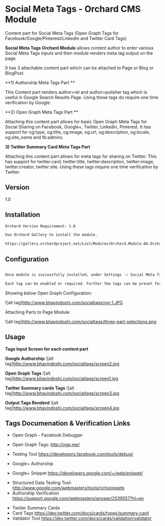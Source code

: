 Social Meta Tags - Orchard CMS Module
=========

Content part for Social Meta Tags (Open Graph Tags for Facebook/Google/Pinterest/Linkedin and Twitter Card Tags)

**Social Meta Tags Orchard Module** allows content author to enter various Social Meta Tags inputs and then module renders meta tag output on the page. 

It has 3 attachable content part which can be attached to Page or Blog or BlogPost.

**1) Authorship Meta Tags Part **

This Content part renders author=rel and author=pulisher tag which is useful in Google Search Results Page. Using these tags do require one time verification by Google.

**2) Open Graph Meta Tags Part **

Attaching this content part allows for basic Open Graph Meta Tags for Social Sharing on Facebook, Google+, Twitter, Linkedin, Pinterest. It has support for og:type, og:title, og:image, og:url, og:description, og:locale, og:site_name and fb:admins.

**3) Twitter Summary Card Meta Tags Part**

Attaching this content part allows for meta tags for sharing on Twitter. This has support for twitter:card, twitter:title, twitter:description, twitter:image, twitter:creator, twitter:site. Using these tags require one time verification by Twitter.

Version
----

1.0


Installation
--------------

```sh
Orchard Version Requirement: 1.8

Use Orchard Gallery to install the module. 

https://gallery.orchardproject.net/List/Modules/Orchard.Module.Om.Orchard.SocialMetaTags

```

Configuration
--------------
```sh

Once module is successfully installed, under Settings -> Social Meta Tags to configure it.

Each tag can be enabled or required. Further few tags can be preset for all the content.

```

Showing below Open Graph Configuration:

![alt tag]http://www.bhavindoshi.com/socialtags/og-1.JPG

Attaching Parts to Page Module:

![alt tag]http://www.bhavindoshi.com/socialtags/three-part-selections.png


Usage
-------------
**Tags Input Screen for each content part**

**Google Authorship**
![alt tag]http://www.bhavindoshi.com/socialtags/screen2.jpg

**Open Graph Tags**
![alt tag]http://www.bhavindoshi.com/socialtags/screen1.jpg

**Twitter Summary cards Tags**
![alt tag]http://www.bhavindoshi.com/socialtags/screen3.jpg

**Output Tags Renderd**
![alt tag]http://www.bhavindoshi.com/socialtags/screen4.jpg



Tags Documenation & Verification Links
--------------

 - Open Graph - Facebook Debugger
  - Open Graph Tags: http://ogp.me/ 
  - Testing Tool https://developers.facebook.com/tools/debug/


- Google+ Authorship 

 - Google+ Snippet https://developers.google.com/+/web/snippet/
 + Structured Data Testing Tool: http://www.google.com/webmasters/tools/richsnippets 
 + Authorship Verification https://support.google.com/webmasters/answer/2539557?hl=en


- Twiiter Summary Cards
 - Card Tags https://dev.twitter.com/docs/cards/types/summary-card
 - Validator Tool https://dev.twitter.com/docs/cards/validation/validator


